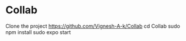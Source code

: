# Collab
Clone the project https://github.com/Vignesh-A-k/Collab
cd Collab
sudo npm install
sudo expo start
